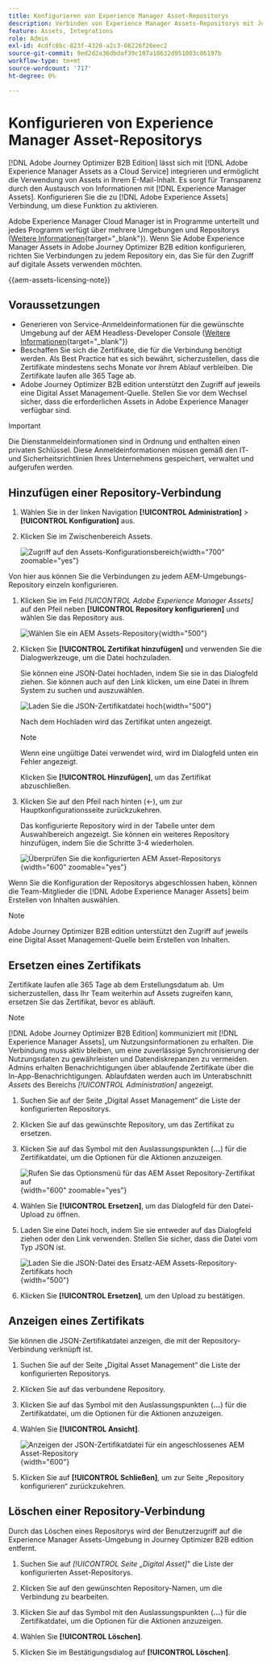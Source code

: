 ```yaml
---
title: Konfigurieren von Experience Manager Asset-Repositorys
description: Verbinden von Experience Manager Assets-Repositorys mit Journey Optimizer B2B edition für einen nahtlosen Zugriff auf digitale Assets beim Erstellen von Inhalten.
feature: Assets, Integrations
role: Admin
exl-id: 4cdfc8bc-823f-4320-a2c3-08226f26eec2
source-git-commit: 9ed2d2a36dbdaf39c107a18632d951003c86197b
workflow-type: tm+mt
source-wordcount: '717'
ht-degree: 0%

---
```


# Konfigurieren von Experience Manager Asset-Repositorys

[!DNL Adobe Journey Optimizer B2B Edition] lässt sich mit [!DNL Adobe Experience Manager Assets as a Cloud Service] integrieren und ermöglicht die Verwendung von Assets in Ihrem E-Mail-Inhalt. Es sorgt für Transparenz durch den Austausch von Informationen mit [!DNL Experience Manager Assets]. Konfigurieren Sie die zu [!DNL Adobe Experience Assets] Verbindung, um diese Funktion zu aktivieren.

Adobe Experience Manager Cloud Manager ist in Programme unterteilt und jedes Programm verfügt über mehrere Umgebungen und Repositorys ([Weitere Informationen](https://experienceleague.adobe.com/en/docs/experience-manager-cloud-service/content/implementing/using-cloud-manager/programs/program-types){target="_blank"}). Wenn Sie Adobe Experience Manager Assets in Adobe Journey Optimizer B2B edition konfigurieren, richten Sie Verbindungen zu jedem Repository ein, das Sie für den Zugriff auf digitale Assets verwenden möchten.

{{aem-assets-licensing-note}}

## Voraussetzungen

* Generieren von Service-Anmeldeinformationen für die gewünschte Umgebung auf der AEM Headless-Developer Console ([Weitere Informationen](https://experienceleague.adobe.com/en/docs/experience-manager-learn/getting-started-with-aem-headless/authentication/service-credentials#generate-service-credentials){target="_blank"})
* Beschaffen Sie sich die Zertifikate, die für die Verbindung benötigt werden. Als Best Practice hat es sich bewährt, sicherzustellen, dass die Zertifikate mindestens sechs Monate vor ihrem Ablauf verbleiben. Die Zertifikate laufen alle 365 Tage ab.
* Adobe Journey Optimizer B2B edition unterstützt den Zugriff auf jeweils eine Digital Asset Management-Quelle. Stellen Sie vor dem Wechsel sicher, dass die erforderlichen Assets in Adobe Experience Manager verfügbar sind.

>[!IMPORTANT]
>
>Die Dienstanmeldeinformationen sind in Ordnung und enthalten einen privaten Schlüssel. Diese Anmeldeinformationen müssen gemäß den IT- und Sicherheitsrichtlinien Ihres Unternehmens gespeichert, verwaltet und aufgerufen werden.

## Hinzufügen einer Repository-Verbindung

1. Wählen Sie in der linken Navigation **[!UICONTROL Administration]** > **[!UICONTROL Konfiguration]** aus.

1. Klicken Sie im Zwischenbereich **&#x200B;**&#x200B;Assets.

   ![Zugriff auf den Assets-Konfigurationsbereich](./assets/configuration-assets-aem.png){width="700" zoomable="yes"}

<!--   The default digital asset management option is configured as `Adobe Marketo Engage`.
-->
Von hier aus können Sie die Verbindungen zu jedem AEM-Umgebungs-Repository einzeln konfigurieren.

1. Klicken Sie im Feld _[!UICONTROL Adobe Experience Manager Assets]_ auf den Pfeil neben **[!UICONTROL Repository konfigurieren]** und wählen Sie das Repository aus.

   ![Wählen Sie ein AEM Assets-Repository](./assets/configure-assets-aem-choose-respository.png){width="500"}

1. Klicken Sie **[!UICONTROL Zertifikat hinzufügen]** und verwenden Sie die Dialogwerkzeuge, um die Datei hochzuladen.

   Sie können eine JSON-Datei hochladen, indem Sie sie in das Dialogfeld ziehen. Sie können auch auf den Link klicken, um eine Datei in Ihrem System zu suchen und auszuwählen.

   ![Laden Sie die JSON-Zertifikatdatei hoch](./assets/configuration-assets-aem-upload-cert.png){width="500"}

   Nach dem Hochladen wird das Zertifikat unten angezeigt.

   >[!NOTE]
   >
   >Wenn eine ungültige Datei verwendet wird, wird im Dialogfeld unten ein Fehler angezeigt.

   Klicken Sie **[!UICONTROL Hinzufügen]**, um das Zertifikat abzuschließen.

1. Klicken Sie auf den Pfeil nach hinten (←), um zur Hauptkonfigurationsseite zurückzukehren.

   Das konfigurierte Repository wird in der Tabelle unter dem Auswahlbereich angezeigt. Sie können ein weiteres Repository hinzufügen, indem Sie die Schritte 3-4 wiederholen.

   ![Überprüfen Sie die konfigurierten AEM Asset-Repositorys](./assets/configuration-assets-aem-repositories.png){width="600" zoomable="yes"}

Wenn Sie die Konfiguration der Repositorys abgeschlossen haben, können die Team-Mitglieder die [!DNL Adobe Experience Manager Assets] beim Erstellen von Inhalten auswählen.

>[!NOTE]
>
>Adobe Journey Optimizer B2B edition unterstützt den Zugriff auf jeweils eine Digital Asset Management-Quelle beim Erstellen von Inhalten. 

## Ersetzen eines Zertifikats

Zertifikate laufen alle 365 Tage ab dem Erstellungsdatum ab. Um sicherzustellen, dass Ihr Team weiterhin auf Assets zugreifen kann, ersetzen Sie das Zertifikat, bevor es abläuft.

>[!NOTE]
>
>[!DNL Adobe Journey Optimizer B2B Edition] kommuniziert mit [!DNL Experience Manager Assets], um Nutzungsinformationen zu erhalten. Die Verbindung muss aktiv bleiben, um eine zuverlässige Synchronisierung der Nutzungsdaten zu gewährleisten und Datendiskrepanzen zu vermeiden. Admins erhalten Benachrichtigungen über ablaufende Zertifikate über die In-App-Benachrichtigungen. Ablaufdaten werden auch im Unterabschnitt _Assets_ des Bereichs _[!UICONTROL Administration]_ angezeigt.

1. Suchen Sie auf der Seite „Digital Asset Management“ die Liste der konfigurierten Repositorys.

1. Klicken Sie auf das gewünschte Repository, um das Zertifikat zu ersetzen.

1. Klicken Sie auf das Symbol mit den Auslassungspunkten (**…**) für die Zertifikatdatei, um die Optionen für die Aktionen anzuzeigen.

   ![Rufen Sie das Optionsmenü für das AEM Asset Repository-Zertifikat auf](./assets/configuration-assets-aem-repo-menu.png){width="600" zoomable="yes"}

1. Wählen Sie **[!UICONTROL Ersetzen]**, um das Dialogfeld für den Datei-Upload zu öffnen.

1. Laden Sie eine Datei hoch, indem Sie sie entweder auf das Dialogfeld ziehen oder den Link verwenden. Stellen Sie sicher, dass die Datei vom Typ JSON ist.

   ![Laden Sie die JSON-Datei des Ersatz-AEM Assets-Repository-Zertifikats hoch](./assets/configuration-assets-aem-upload-replacement-cert.png){width="500"}

1. Klicken Sie **[!UICONTROL Ersetzen]**, um den Upload zu bestätigen.

## Anzeigen eines Zertifikats

Sie können die JSON-Zertifikatdatei anzeigen, die mit der Repository-Verbindung verknüpft ist.

1. Suchen Sie auf der Seite „Digital Asset Management“ die Liste der konfigurierten Repositorys.

1. Klicken Sie auf das verbundene Repository.

1. Klicken Sie auf das Symbol mit den Auslassungspunkten (**…**) für die Zertifikatdatei, um die Optionen für die Aktionen anzuzeigen.

1. Wählen Sie **[!UICONTROL Ansicht]**.

   ![Anzeigen der JSON-Zertifikatdatei für ein angeschlossenes AEM Asset-Repository](./assets/configuration-assets-aem-view-cert.png){width="600"}

1. Klicken Sie auf **[!UICONTROL Schließen]**, um zur Seite „Repository konfigurieren“ zurückzukehren.

## Löschen einer Repository-Verbindung

Durch das Löschen eines Repositorys wird der Benutzerzugriff auf die Experience Manager Assets-Umgebung in Journey Optimizer B2B edition entfernt.

1. Suchen Sie auf _[!UICONTROL Seite „Digital Asset]_&quot; die Liste der konfigurierten Asset-Repositorys.

1. Klicken Sie auf den gewünschten Repository-Namen, um die Verbindung zu bearbeiten.

1. Klicken Sie auf das Symbol mit den Auslassungspunkten (**…**) für die Zertifikatdatei, um die Optionen für die Aktionen anzuzeigen.

1. Wählen Sie **[!UICONTROL Löschen]**.

1. Klicken Sie im Bestätigungsdialog auf **[!UICONTROL Löschen]**.
<!--

## Switch back to Adobe Marketo Engage Assets

Select Adobe Marketo Engage digital asset management in the Assets section.

After the confirmation, the Adobe Marketo Engage assets library is available for users.
-->
